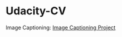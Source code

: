 # Udacity-CV
Image Captioning: [Image Captioning Project](https://github.com/wenshihao1993/Udacity-CV/tree/master/Image%20Caption)